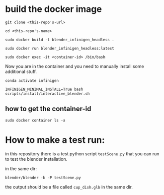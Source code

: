 # build the docker image 
```
git clone <this-repo's-url>

cd <this-repo's-name>

sudo docker build -t blender_infinigen_headless . 

sudo docker run blender_infinigen_headless:latest

sudo docker exec -it <container-id> /bin/bash
```

Now you are in the container and you need to manually install some additional stuff.

```
conda activate infinigen

INFINIGEN_MINIMAL_INSTALL=True bash scripts/install/interactive_blender.sh
```


## how to get the container-id 

```
sudo docker container ls -a
```

# How to make a test run: 
in this repository there is a test python script `testScene.py` that you can run to test the blender installation. 

in the same dir:

```
blender/blender -b -P testScene.py
```

the output should be a file called `cup_dish.glb` in the same dir.
